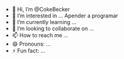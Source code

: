 - 👋 Hi, I’m @CokeBecker
- 👀 I’m interested in ... Apender a programar
- 🌱 I’m currently learning ...
- 💞️ I’m looking to collaborate on ...
- 📫 How to reach me ...
- 😄 Pronouns: ...
- ⚡ Fun fact: ...

<!---
CokeBecker/CokeBecker is a ✨ special ✨ repository because its `README.md` (this file) appears on your GitHub profile.
You can click the Preview link to take a look at your changes.
--->
